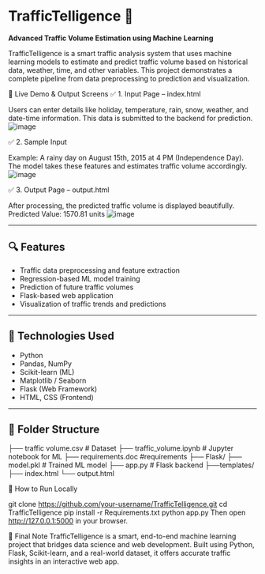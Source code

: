 # TrafficTelligence 🚦
**Advanced Traffic Volume Estimation using Machine Learning**

TrafficTelligence is a smart traffic analysis system that uses machine learning models to estimate and predict traffic volume based on historical data, weather, time, and other variables. This project demonstrates a complete pipeline from data preprocessing to prediction and visualization.

📌 Live Demo & Output Screens
✅ 1. Input Page – index.html

Users can enter details like holiday, temperature, rain, snow, weather, and date-time information.
This data is submitted to the backend for prediction.
![image](https://github.com/user-attachments/assets/16e53d0d-fbc3-4276-9987-6e4aff4966b2)

✅ 2. Sample Input

Example: A rainy day on August 15th, 2015 at 4 PM (Independence Day).
The model takes these features and estimates traffic volume accordingly.
![image](https://github.com/user-attachments/assets/0c7d3348-0380-48af-844a-3017943bbb4f)

✅ 3. Output Page – output.html

After processing, the predicted traffic volume is displayed beautifully.
Predicted Value: 1570.81 units
![image](https://github.com/user-attachments/assets/bd09b0e0-dfe4-42e0-9cfa-06fb30c88ab6)

---

## 🔍 Features
- Traffic data preprocessing and feature extraction
- Regression-based ML model training
- Prediction of future traffic volumes
- Flask-based web application
- Visualization of traffic trends and predictions

---

## 🧠 Technologies Used
- Python
- Pandas, NumPy
- Scikit-learn (ML)
- Matplotlib / Seaborn
- Flask (Web Framework)
- HTML, CSS (Frontend)

---

## 📁 Folder Structure
├── traffic volume.csv # Dataset
├── traffic_volume.ipynb # Jupyter notebook for ML
├── requirements.doc #requirements
├── Flask/
  ├── model.pkl # Trained ML model
  ├── app.py # Flask backend
  ├──templates/
   ├── index.html
   └── output.html

🚀 How to Run Locally

git clone https://github.com/your-username/TrafficTelligence.git
cd TrafficTelligence
pip install -r Requirements.txt
python app.py
Then open http://127.0.0.1:5000 in your browser.

🎯 Final Note
TrafficTelligence is a smart, end-to-end machine learning project that bridges data science and web development.
Built using Python, Flask, Scikit-learn, and a real-world dataset, it offers accurate traffic insights in an interactive web app.

